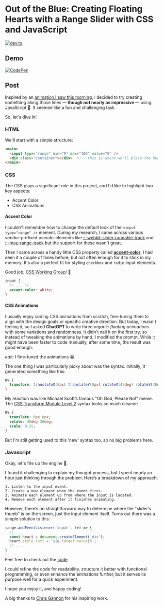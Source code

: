 # Out of the Blue: Creating Floating Hearts with a Range Slider with CSS and JavaScript

[![dev.to](https://img.shields.io/badge/dev.to-0A0A0A?style=for-the-badge&logo=devdotto&logoColor=white)](https://dev.to/rodrigoantunes/bringing-floating-hearts-to-life-with-css-and-javascript-2hcd)

## Demo

[![CodePen](https://img.shields.io/badge/Codepen-000000?style=for-the-badge&logo=codepen&logoColor=white)](https://codepen.io/rodrigoant/pen/zYVZrgW)

## Post 

Inspired by an [animation I saw this morning](https://www.linkedin.com/posts/chrisgannon_3d-interactive-ui-activity-7224371526127525888-djbb?utm_source=share&utm_medium=member_desktop), I decided to try creating something along those lines **— though not nearly as impressive —** using JavaScript 🎨. 
It seemed like a fun and challenging task.

So, let's dive in!


### HTML

We'll start with a simple structure:

```html
<main>
  <input type="range" min="0" max="100" value="0" />
  <div class="container"></div>  <!-- this is where we'll place the hearts -->
</main>
```
### CSS

The CSS plays a significant role in this project, and I'd like to highlight two key aspects:

- Accent Color
- CSS Animations

#### Accent Color
I couldn't remember how to change the default look of the `<input type="range" />` element. During my research, I came across various vendor-prefixed pseudo-elements like [::-webkit-slider-runnable-track](https://developer.mozilla.org/en-US/docs/Web/CSS/::-webkit-slider-runnable-track) and [::-moz-range-track](https://developer.mozilla.org/en-US/docs/Web/CSS/::-moz-range-track) but the support for these wasn't great.

Then I came across a handy little CSS property called **[accent-color](https://developer.mozilla.org/en-US/docs/Web/CSS/accent-color)**. I had seen it a couple of times before, but not often enough for it to stick in my memory. It's also a perfect fit for styling `checkbox` and `radio` input elements.

Good job, [CSS Working Group](https://www.w3.org/groups/wg/css/)! 🥳

```css
input {
  /* ... */
  accent-color: white;
}
```

#### CSS Animations

I usually enjoy coding CSS animations from scratch, fine-tuning them to align with the design goals or specific creative direction. But today, I wasn't feeling it, so I asked **ChatGPT** to write three _organic floating animations_ with some variations and randomness. It didn't nail it on the first try, so instead of tweaking the animations by hand, I modified the prompt. While it might have been faster to code manually, 
after some time, the result was good enough.

_edit:_ I fine-tuned the animations 😁

The one thing I was particularly picky about was the syntax. Initially, it generated something like this:
```css
0% {
  transform: translateX(0px) translateY(0px) rotateX(45deg) rotateY(30deg) scale(0.25);
}
```

My reaction was like Michael Scott’s famous "Oh God, Please No!" meme. The [CSS Transform Module Level 2](https://www.w3.org/TR/css-transforms-2/#individual-transforms) syntax looks so much cleaner:

```css
0% {
  translate: 0px 0px;
  rotate: 45deg 30deg;
  scale: 0.25;
}
```
But I'm still getting used to this 'new' syntax too, so no big problems here.


### Javascript

Okay, let's fire up the engine 🚛.

I found it challenging to explain my thought process, but I spent nearly an hour just thinking through the problem. Here’s a breakdown of my approach:

```
1. Listen to the input event.
2. Create a new element when the event fires.
3. Animate each element up from where the input is located.
4. Remove each element after it finishes animating.
```

However, there’s no straightforward way to determine where the "slider's thumb" is on the screen, just the input element itself. Turns out there was a simple solution to this:

```js
range.addEventListener('input', (e) => {
  // ...
  const heart = document.createElement('div');
  heart.style.left = `${e.target.value}%`;
  // ...
}
```

Feel free to check out the [code](https://codepen.io/rodrigoant/pen/zYVZrgW).

I could refine the code for readability, structure it better with functional programming, or even enhance the animations further, but it serves its purpose well for a quick experiment.

I hope you enjoy it, and happy coding!

A big thanks to [Chris Gannon](https://gannon.tv/) for his inspiring work.
